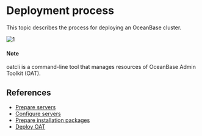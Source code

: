# Deployment process

This topic describes the process for deploying an OceanBase cluster.

![1](https://obbusiness-private.oss-cn-shanghai.aliyuncs.com/doc/img/observer-enterprise/V4.1.0/EN_US/4.deploy/3.deploy-oceanbase-database-enterprise/deployment-process.png)

<main id="notice" type='explain'>
  <h4>Note</h4>
  <p>oatcli is a command-line tool that manages resources of OceanBase Admin Toolkit (OAT). </p>
</main>

## References

* [Prepare servers](200.preparations-before-deploy/100.prepare-servers.md)
* [Configure servers](200.preparations-before-deploy/200.configure-servers.md)
* [Prepare installation packages](200.preparations-before-deploy/300.prepare-installation-packages.md)
* [Deploy OAT](200.preparations-before-deploy/400.deploy-oat.md)